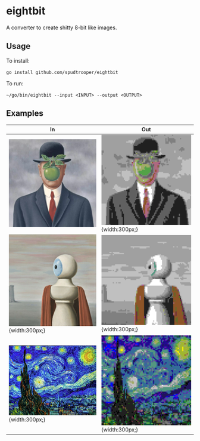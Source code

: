 # eightbit

A converter to create shitty 8-bit like images.

## Usage

To install:

```
go install github.com/spudtrooper/eightbit
```

To run:

```
~/go/bin/eightbit --input <INPUT> --output <OUTPUT>
```

## Examples

In | Out
-- | ---
![in/magritte](./examples/in/magritte.jpg)| ![out/magritte](./examples/out/magritte.jpg){width:300px;}
![in/la-belle-lurette](./examples/in/la-belle-lurette.jpg){width:300px;} | ![out/la-belle-lurette](./examples/out/la-belle-lurette.jpg){width:300px;}
![in/starry-night](./examples/in/starry-night.jpg){width:300px;} | ![out/starry-night](./examples/out/starry-night.jpg){width:300px;}
